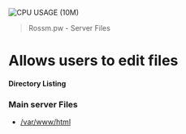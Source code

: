 ![CPU USAGE (10M)](http://dash.rossm.pw/api/v1/badge.svg?chart=system.cpu&alarm=10min_cpu_usage&refresh=auto "CPU Usage!")
> Rossm.pw - Server Files

# Allows users to edit files

#### Directory Listing

### Main server Files
* [/var/www/html](https://github.com/orgrossmdevs/rossm.pw/tree/master/var/www/html)
